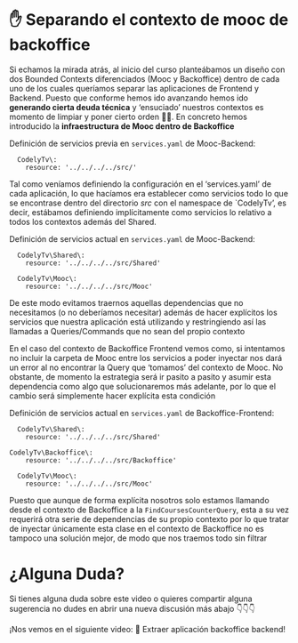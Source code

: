 ✋ Separando el contexto de mooc de backoffice
=============================================

Si echamos la mirada atrás, al inicio del curso planteábamos un diseño con dos Bounded Contexts diferenciados (Mooc y Backoffice) dentro de cada uno de los cuales queríamos separar las aplicaciones de Frontend y Backend. Puesto que conforme hemos ido avanzando hemos ido **generando cierta deuda técnica** y ‘ensuciado’ nuestros contextos es momento de limpiar y poner cierto orden 👮‍♂️. En concreto hemos introducido la **infraestructura de Mooc dentro de Backoffice**

Definición de servicios previa en `services.yaml` de Mooc-Backend:

      CodelyTv\:
        resource: '../../../../src/'


Tal como veníamos definiendo la configuración en el ‘services.yaml’ de cada aplicación, lo que hacíamos era establecer como servicios todo lo que se encontrase dentro del directorio _src_ con el namespace de \`CodelyTv’, es decir, estábamos definiendo implícitamente como servicios lo relativo a todos los contextos además del Shared.

Definición de servicios actual en `services.yaml` de Mooc-Backend:

      CodelyTv\Shared\:
        resource: '../../../../src/Shared'
    
      CodelyTv\Mooc\:
        resource: '../../../../src/Mooc'


De este modo evitamos traernos aquellas dependencias que no necesitamos (o no deberíamos necesitar) además de hacer explícitos los servicios que nuestra aplicación está utilizando y restringiendo así las llamadas a Queries/Commands que no sean del propio contexto

En el caso del contexto de Backoffice Frontend vemos como, si intentamos no incluir la carpeta de Mooc entre los servicios a poder inyectar nos dará un error al no encontrar la Query que ‘tomamos’ del contexto de Mooc. No obstante, de momento la estrategia será ir pasito a pasito y asumir esta dependencia como algo que solucionaremos más adelante, por lo que el cambio será simplemente hacer explícita esta condición

Definición de servicios actual en `services.yaml` de Backoffice-Frontend:

      CodelyTv\Shared\:
        resource: '../../../../src/Shared'
    
    CodelyTv\Backoffice\:
        resource: '../../../../src/Backoffice'
    
      CodelyTv\Mooc\:
        resource: '../../../../src/Mooc'


Puesto que aunque de forma explícita nosotros solo estamos llamando desde el contexto de Backoffice a la `FindCoursesCounterQuery`, esta a su vez requerirá otra serie de dependencias de su propio contexto por lo que tratar de inyectar únicamente esta clase en el contexto de Backoffice no es tampoco una solución mejor, de modo que nos traemos todo sin filtrar

¿Alguna Duda?
=============

Si tienes alguna duda sobre este video o quieres compartir alguna sugerencia no dudes en abrir una nueva discusión más abajo 👇👇👇

¡Nos vemos en el siguiente video: 🤚 Extraer aplicación backoffice backend!